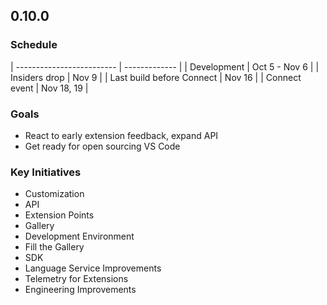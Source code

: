 
## 0.10.0
### Schedule
| ------------------------- | ------------- |
| Development               | Oct 5 - Nov 6 |
| Insiders drop             | Nov 9         | 
| Last build before Connect | Nov 16        |
| Connect event             | Nov 18, 19    |

### Goals
* React to early extension feedback, expand API
* Get ready for open sourcing VS Code

### Key Initiatives
* Customization
* API
* Extension Points
* Gallery
* Development Environment
* Fill the Gallery
* SDK
* Language Service Improvements
* Telemetry for Extensions
* Engineering Improvements